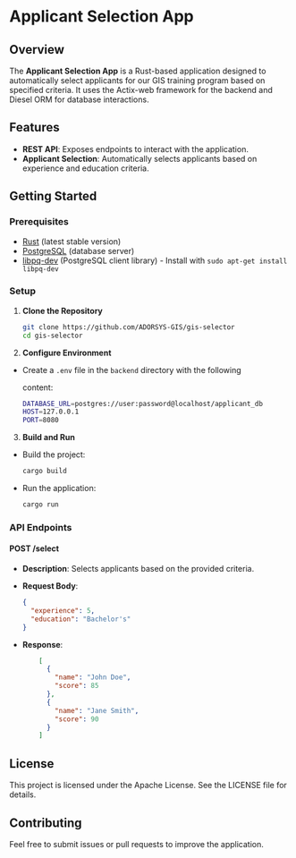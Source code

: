 # Applicant Selection App

## Overview

The **Applicant Selection App** is a Rust-based application designed to automatically select applicants for our GIS training program based on specified criteria. It uses the Actix-web framework for the backend and Diesel ORM for database interactions.

## Features

- **REST API**: Exposes endpoints to interact with the application.
- **Applicant Selection**: Automatically selects applicants based on experience and education criteria.

## Getting Started

### Prerequisites

- [Rust](https://www.rust-lang.org/tools/install) (latest stable version)
- [PostgreSQL](https://www.postgresql.org/download/) (database server)
- [libpq-dev](https://www.postgresql.org/docs/current/libpq.html) (PostgreSQL client library) - Install with `sudo apt-get install libpq-dev`

### Setup

1. **Clone the Repository**

   ```bash
   git clone https://github.com/ADORSYS-GIS/gis-selector
   cd gis-selector
   ```
2. **Configure Environment**

- Create a `.env` file in the `backend` directory with the following 

  content:

   ```bash
   DATABASE_URL=postgres://user:password@localhost/applicant_db
   HOST=127.0.0.1
   PORT=8080
   ```
3. **Build and Run**
- Build the project:
   ```bash
   cargo build
   ```
- Run the application:
   ```bash
   cargo run
   ```
### API Endpoints
#### POST /select
- **Description**: Selects applicants based on the provided criteria.

- **Request Body**:
  ```json
  {
    "experience": 5,
    "education": "Bachelor's"
  }
  ```
- **Response**:
  ```json
      [
        {
          "name": "John Doe",
          "score": 85
        },
        {
          "name": "Jane Smith",
          "score": 90
        }
      ]
  ```

## License

This project is licensed under the Apache License. See the LICENSE file for details.

## Contributing

Feel free to submit issues or pull requests to improve the application.
